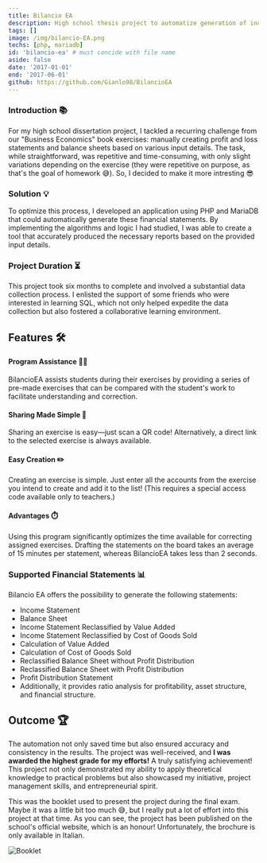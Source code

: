 ```yaml
---
title: Bilancio EA
description: High school thesis project to automatize generation of income statement and balance sheet. 
tags: []
image: /img/bilancio-EA.png
techs: [php, mariadb]
id: 'bilancio-ea' # must concide with file name
aside: false
date: '2017-01-01'
end: '2017-06-01'
github: https://github.com/Gianlo98/BilancioEA
---
```


### Introduction 📚

For my high school dissertation project, I tackled a recurring challenge from our "Business Economics" book exercises: manually creating profit and loss statements and balance sheets based on various input details. The task, while straightforward, was repetitive and time-consuming, with only slight variations depending on the exercise (they were repetitive on purpose, as that's the goal of homework 😅). So, I decided to make it more intresting 😎

### Solution 💡

To optimize this process, I developed an application using PHP and MariaDB that could automatically generate these financial statements. By implementing the algorithms and logic I had studied, I was able to create a tool that accurately produced the necessary reports based on the provided input details.

### Project Duration ⏳

This project took six months to complete and involved a substantial data collection process. I enlisted the support of some friends who were interested in learning SQL, which not only helped expedite the data collection but also fostered a collaborative learning environment.

## Features 🛠️

#### Program Assistance 🧑‍🏫

BilancioEA assists students during their exercises by providing a series of pre-made exercises that can be compared with the student's work to facilitate understanding and correction.

#### Sharing Made Simple 🔗

Sharing an exercise is easy—just scan a QR code! Alternatively, a direct link to the selected exercise is always available.

#### Easy Creation ✏️

Creating an exercise is simple. Just enter all the accounts from the exercise you intend to create and add it to the list! (This requires a special access code available only to teachers.)

#### Advantages ⏱️

Using this program significantly optimizes the time available for correcting assigned exercises. Drafting the statements on the board takes an average of 15 minutes per statement, whereas BilancioEA takes less than 2 seconds.

### Supported Financial Statements 📊

Bilancio EA offers the possibility to generate the following statements:

- Income Statement
- Balance Sheet
- Income Statement Reclassified by Value Added
- Income Statement Reclassified by Cost of Goods Sold
- Calculation of Value Added
- Calculation of Cost of Goods Sold
- Reclassified Balance Sheet without Profit Distribution
- Reclassified Balance Sheet with Profit Distribution
- Profit Distribution Statement
- Additionally, it provides ratio analysis for profitability, asset structure, and financial structure.

## Outcome 🏆

The automation not only saved time but also ensured accuracy and consistency in the results. The project was well-received, and **I was awarded the highest grade for my efforts!** A truly satisfying achievement! This project not only demonstrated my ability to apply theoretical knowledge to practical problems but also showcased my initiative, project management skills, and entrepreneurial spirit.

This was the booklet used to present the project during the final exam. Maybe it was a little bit too much 😅, but I really put a lot of effort into this project at that time. As you can see, the project has been published on the school's official website, which is an honour! Unfortunately, the brochure is only available in Italian.

![Booklet](/img/bilancio-EA-summary.png)

